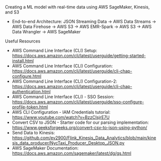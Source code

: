 Creating a ML model with real-time data using AWS SageMaker, Kinesis, and S3

- End-to-end Architecture: JSON Streaming Data -> AWS Data Streams -> AWS Data Firehose -> AWS S3 -> AWS EMR-Spark -> AWS S3 -> AWS Data Wrangler -> AWS SageMaker

Useful Resources
- AWS Command Line Interface (CLI) Setup: https://docs.aws.amazon.com/cli/latest/userguide/getting-started-install.html
- AWS Command Line Interface (CLI) Configuration: https://docs.aws.amazon.com/cli/latest/userguide/cli-chap-configure.html
- AWS Command Line Interface (CLI) Configuration-2: https://docs.aws.amazon.com/cli/latest/userguide/cli-chap-authentication.html
- AWS Command Line Interface (CLI) - SSO Session: https://docs.aws.amazon.com/cli/latest/userguide/sso-configure-profile-token.html
- AWS CLI Configuration - IAM Credentials tutorial: https://www.youtube.com/watch?v=BzzCIsjrE7U
- Convert CSV to JSON - Starter code for our parsing implementation: https://www.geeksforgeeks.org/convert-csv-to-json-using-python/
- Send Data to Kinesis: https://github.com/ev2900/Flink_Kinesis_Data_Analytics/blob/main/kinesis_data_producer/NycTaxi_Producer_Desktop_JSON.py
- AWS SageMaker Documentation: https://docs.aws.amazon.com/sagemaker/latest/dg/gs.html

